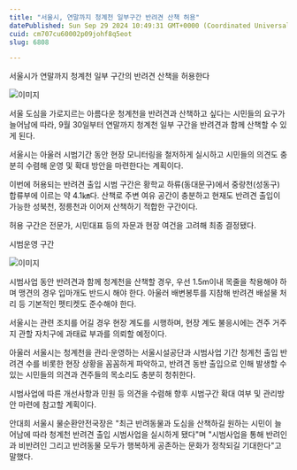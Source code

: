 ```yaml
---
title: "서울시, 연말까지 청계천 일부구간 반려견 산책 허용"
datePublished: Sun Sep 29 2024 10:49:31 GMT+0000 (Coordinated Universal Time)
cuid: cm707cu60002p09johf8q5eot
slug: 6808

---
```



서울시가 연말까지 청계천 일부 구간의 반려견 산책을 허용한다

![이미지](https://cdn.hashnode.com/res/hashnode/image/upload/v1739261438466/33d57c61-7860-4d03-941b-6ea0f44fa9c4.jpeg)

서울 도심을 가로지르는 아름다운 청계천을 반려견과 산책하고 싶다는 시민들의 요구가 늘어남에 따라, 9월 30일부터 연말까지 청계천 일부 구간을 반려견과 함께 산책할 수 있게 된다.

서울시는 아울러 시범기간 동안 현장 모니터링을 철저하게 실시하고 시민들의 의견도 충분히 수렴해 운영 및 확대 방안을 마련한다는 계획이다.

이번에 허용되는 반려견 출입 시범 구간은 황학교 하류(동대문구)에서 중랑천(성동구) 합류부에 이르는 약 4.1㎞다. 산책로 주변 여유 공간이 충분하고 현재도 반려견 출입이 가능한 성북천, 정릉천과 이어져 산책하기 적합한 구간이다.

허용 구간은 전문가, 시민대표 등의 자문과 현장 여건을 고려해 최종 결정됐다.

시범운영 구간

![이미지](https://cdn.hashnode.com/res/hashnode/image/upload/v1739261440931/e24e5cf7-6058-4432-82e3-a42ea44caf50.png)

시범사업 동안 반려견과 함께 청계천을 산책할 경우, 우선 1.5m이내 목줄을 착용해야 하며 맹견의 경우 입마개도 반드시 해야 한다. 아울러 배변봉투를 지참해 반려견 배설물 처리 등 기본적인 펫티켓도 준수해야 한다.

서울시는 관련 조치를 어길 경우 현장 계도를 시행하며, 현장 계도 불응시에는 견주 거주지 관할 자치구에 과태료 부과를 의뢰할 예정이다.

아울러 서울시는 청계천을 관리‧운영하는 서울시설공단과 시범사업 기간 청계천 출입 반려견 수를 비롯한 현장 상황을 꼼꼼하게 파악하고, 반려견 동반 출입으로 인해 발생할 수 있는 시민들의 의견과 견주들의 목소리도 충분히 청취한다.

시범사업에 따른 개선사항과 민원 등 의견을 수렴해 향후 시범구간 확대 여부 및 관리방안 마련에 참고할 계획이다.

안대희 서울시 물순환안전국장은 "최근 반려동물과 도심을 산책하길 원하는 시민이 늘어남에 따라 청계천 반려견 출입 시범사업을 실시하게 됐다"며 "시범사업을 통해 반려인과 비반려인 그리고 반려동물 모두가 행복하게 공존하는 문화가 정착되길 기대한다"고 말했다.